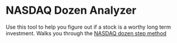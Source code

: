 NASDAQ Dozen Analyzer
===================

Use this tool to help you figure out if a stock is a worthy long term investment. 
Walks you through the [NASDAQ dozen step method](http://www.nasdaq.com/investing/dozen/)
